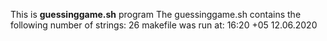 This is **guessinggame.sh** program
The guessinggame.sh contains the following number of strings: 26
makefile was run at: 16:20 +05 12.06.2020
